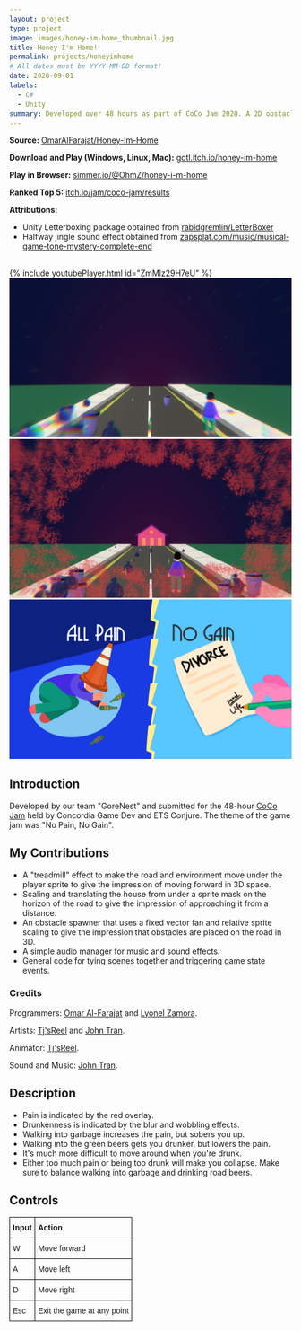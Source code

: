 ```yaml
---
layout: project
type: project
image: images/honey-im-home_thumbnail.jpg
title: Honey I'm Home!
permalink: projects/honeyimhome
# All dates must be YYYY-MM-DD format!
date: 2020-09-01
labels:
  - C#
  - Unity
summary: Developed over 48 hours as part of CoCo Jam 2020. A 2D obstacle-avoiding game where you help guide an intoxicated character home. 
---
```

**Source:** <a href="https://github.com/OmarAlFarajat/Honey-Im-Home"><i class="large github icon"></i>OmarAlFarajat/Honey-Im-Home</a>  

**Download and Play (Windows, Linux, Mac):** <a href="https://gotl.itch.io/honey-im-home">gotl.itch.io/honey-im-home</a>  

**Play in Browser:** <a href="https://simmer.io/@OhmZ/honey-i-m-home">simmer.io/@OhmZ/honey-i-m-home</a>

**Ranked Top 5:** <a href="https://itch.io/jam/coco-jam/results ">itch.io/jam/coco-jam/results</a>

**Attributions:**
- Unity Letterboxing package obtained from <a href="https://github.com/rabidgremlin/LetterBoxer">rabidgremlin/LetterBoxer</a>
- Halfway jingle sound effect obtained from <a href="https://www.zapsplat.com/music/musical-game-tone-mystery-complete-end/">zapsplat.com/music/musical-game-tone-mystery-complete-end</a>

<br>
{% include youtubePlayer.html id="ZmMlz29H7eU" %}  
<br>

<div class="ui medium rounded images">
  <img class="ui image" src="../images/honey-home/drunk.png">
  <img class="ui image" src="../images/honey-home/inpain.png">
  <img class="ui image" src="../images/honey-home/failed.png">
</div>

## Introduction
Developed by our team "GoreNest" and submitted for the 48-hour <a href="https://itch.io/jam/coco-jam/entries">CoCo Jam</a> held by Concordia Game Dev and ETS Conjure. The theme of the game jam was "No Pain, No Gain". 

## My Contributions
* A "treadmill" effect to make the road and environment move under the player sprite to give the impression of moving forward in 3D space. 
* Scaling and translating the house from under a sprite mask on the horizon of the road to give the impression of approaching it from a distance. 
* An obstacle spawner that uses a fixed vector fan and relative sprite scaling to give the impression that obstacles are placed on the road in 3D. 
* A simple audio manager for music and sound effects.
* General code for tying scenes together and triggering game state events. 

### Credits
Programmers: <a href="https://github.com/OmarAlFarajat">Omar Al-Farajat</a> and <a href="https://github.com/OmarAlFarajat">Lyonel Zamora</a>.

Artists: <a href="https://github.com/Tjsreel">Tj'sReel</a> and <a href="https://github.com/GOTLTL">John Tran</a>.

Animator: <a href="https://github.com/Tjsreel">Tj'sReel</a>.

Sound and Music: <a href="https://github.com/GOTLTL">John Tran</a>.

## Description
* Pain is indicated by the red overlay.
* Drunkenness is indicated by the blur and wobbling effects.
* Walking into garbage increases the pain, but sobers you up.
* Walking into the green beers gets you drunker, but lowers the pain.
* It's much more difficult to move around when you're drunk.
* Either too much pain or being too drunk will make you collapse. Make sure to balance walking into garbage and drinking road beers. 

## Controls
<style type="text/css">
.tg  {border-collapse:collapse;border-spacing:0;}
.tg td{border-color:black;border-style:solid;border-width:1px;font-family:Arial, sans-serif;font-size:14px;
  overflow:hidden;padding:10px 5px;word-break:normal;}
.tg th{border-color:black;border-style:solid;border-width:1px;font-family:Arial, sans-serif;font-size:14px;
  font-weight:normal;overflow:hidden;padding:10px 5px;word-break:normal;}
.tg .tg-0lax{text-align:left;vertical-align:top}
</style>
<table class="tg">
<thead>
  <tr>
    <th class="tg-0lax"><span style="font-weight:bold">Input</span></th>
    <th class="tg-0lax"><span style="font-weight:bold">Action</span></th>
  </tr>
</thead>
<tbody>
  <tr>
    <td class="tg-0lax">W</td>
    <td class="tg-0lax">Move forward</td>
  </tr>
  <tr>
    <td class="tg-0lax">A</td>
    <td class="tg-0lax">Move left</td>
  </tr>
  <tr>
    <td class="tg-0lax">D</td>
    <td class="tg-0lax">Move right</td>
  </tr>
  <tr>
    <td class="tg-0lax">Esc</td>
    <td class="tg-0lax">Exit the game at any point</td>
  </tr>
</tbody>
</table>